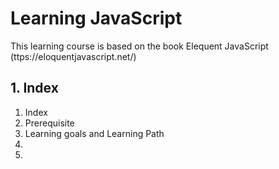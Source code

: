 # Learning JavaScript

This learning course is based on the book Elequent JavaScript (ttps://eloquentjavascript.net/)

## 1. Index
1. Index
2. Prerequisite
3. Learning goals and Learning Path
4. 
5. 
